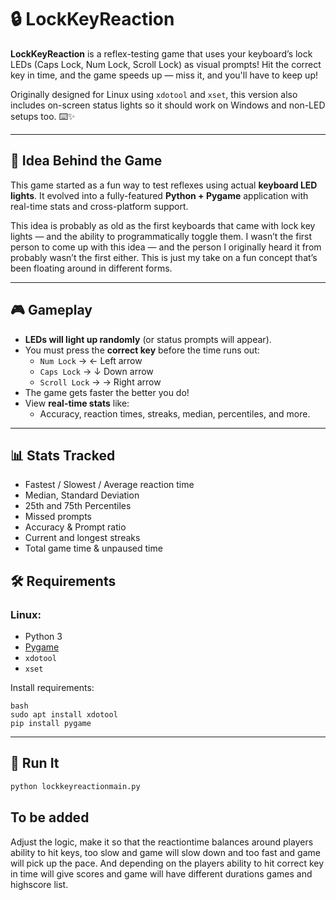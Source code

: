 # 🔒 LockKeyReaction

**LockKeyReaction** is a reflex-testing game that uses your keyboard’s lock LEDs (Caps Lock, Num Lock, Scroll Lock) as visual prompts! Hit the correct key in time, and the game speeds up — miss it, and you'll have to keep up!

Originally designed for Linux using `xdotool` and `xset`, this version also includes on-screen status lights so it should work on Windows and non-LED setups too. ⌨️✨

---

## 🧠 Idea Behind the Game

This game started as a fun way to test reflexes using actual **keyboard LED lights**.
It evolved into a fully-featured **Python + Pygame** application with real-time stats and cross-platform support.

This idea is probably as old as the first keyboards that came with lock key lights — and the ability to programmatically toggle them.
I wasn’t the first person to come up with this idea — and the person I originally heard it from probably wasn’t the first either. This is just my take on a fun concept that’s been floating around in different forms. 

---

## 🎮 Gameplay

- **LEDs will light up randomly** (or status prompts will appear).
- You must press the **correct key** before the time runs out:
  - `Num Lock` → ← Left arrow
  - `Caps Lock` → ↓ Down arrow
  - `Scroll Lock` → → Right arrow
- The game gets faster the better you do!
- View **real-time stats** like:
  - Accuracy, reaction times, streaks, median, percentiles, and more.

---


## 📊 Stats Tracked

- Fastest / Slowest / Average reaction time  
- Median, Standard Deviation  
- 25th and 75th Percentiles  
- Missed prompts  
- Accuracy & Prompt ratio  
- Current and longest streaks  
- Total game time & unpaused time  

## 🛠️ Requirements

### Linux:
- Python 3
- [Pygame](https://www.pygame.org/)
- `xdotool`
- `xset`

Install requirements:
```
bash
sudo apt install xdotool
pip install pygame 
```

---

## 🚀 Run It

```bash
python lockkeyreactionmain.py
```

## To be added
Adjust the logic, make it so that the reactiontime balances around players ability to hit keys, too slow and game will slow down and too fast and game will pick up the pace. And depending on the players ability to hit correct key in time will give scores and game will have different durations games and highscore list.

